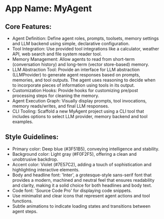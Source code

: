 # **App Name**: MyAgent

## Core Features:

- Agent Definition: Define agent roles, prompts, toolsets, memory settings and LLM backend using simple, declarative configuration.
- Tool Integration: Use provided tool integrations like a calculator, weather API, web search and file system reader tool.
- Memory Management: Allow agents to read from short-term (conversation history) and long-term (vector store-based) memory.
- LLM Abstraction Tool: Provide an interface for LLM abstraction (LLMProvider) to generate agent responses based on prompts, memories, and tool outputs. The agent uses reasoning to decide when to incorporate pieces of information using tools in its output.
- Customization Hooks: Provide hooks for customizing pre/post processing steps for cleaning the memory.
- Agent Execution Graph: Visually display prompts, tool invocations, memory reads/writes, and final LLM responses. 
- CLI Tooling: Scaffold a new MyAgent project using a CLI tool that includes options to select LLM provider, memory backend and tool examples.

## Style Guidelines:

- Primary color: Deep blue (#3F51B5), conveying intelligence and stability.
- Background color: Light gray (#F0F2F5), offering a clean and unobtrusive backdrop.
- Accent color: Violet (#7E57C2), adding a touch of sophistication and highlighting interactive elements.
- Body and headline font: 'Inter', a grotesque-style sans-serif font that provides a modern, machined and neutral feel that ensures readability and clarity, making it a solid choice for both headlines and body text.
- Code font: 'Source Code Pro' for displaying code snippets.
- Use minimalist and clear icons that represent agent actions and tool functions.
- Subtle animations to indicate loading states and transitions between agent steps.